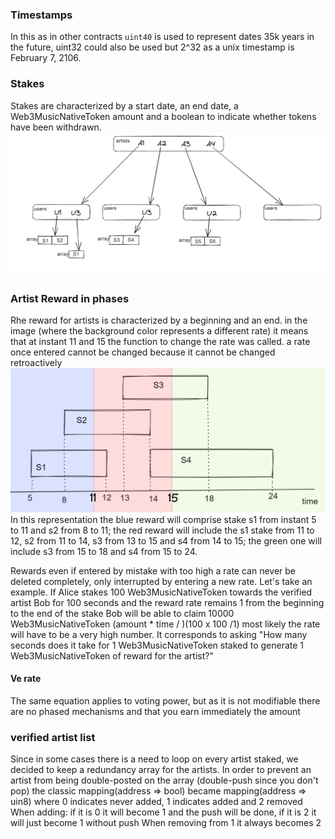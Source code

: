 ### Timestamps
In this as in other contracts `uint40` is used to represent dates 35k years in the future, uint32 could also be used but 2^32 as a unix timestamp is February 7, 2106.
### Stakes
Stakes are characterized by a start date, an end date, a Web3MusicNativeToken amount and a boolean to indicate whether tokens have been withdrawn.
![image](./../data/_stake%20mapping.png)

### Artist Reward in phases
Rhe reward for artists is characterized by a beginning and an end. in the image (where the background color represents a different rate) it means that at instant 11 and 15 the function to change the rate was called. a rate once entered cannot be changed because it cannot be changed retroactively
![image](./../data/reward%20phase.png)
In this representation the blue reward will comprise stake s1 from instant 5 to 11 and s2 from 8 to 11;
the red reward will include the s1 stake from 11 to 12, s2 from 11 to 14, s3 from 13 to 15 and s4 from 14 to 15;
the green one will include s3 from 15 to 18 and s4 from 15 to 24.

Rewards even if entered by mistake with too high a rate can never be deleted completely, only interrupted by entering a new rate.
Let's take an example. If Alice stakes 100 Web3MusicNativeToken towards the verified artist Bob for 100 seconds and the reward rate remains 1 from the beginning to the end of the stake Bob will be able to claim 10000 Web3MusicNativeToken (amount * time / )(100 x 100 /1) most likely the rate will have to be a very high number. It corresponds to asking "How many seconds does it take for 1 Web3MusicNativeToken staked to generate 1 Web3MusicNativeToken of reward for the artist?"
#### Ve rate
The same equation applies to voting power, but as it is not modifiable there are no phased mechanisms and that you earn immediately the amount

### verified artist list
Since in some cases there is a need to loop on every artist staked, we decided to keep a redundancy array for the artists. In order to prevent an artist from being double-posted on the array (double-push since you don't pop) the classic mapping(address => bool) became mapping(address => uin8)
where 0 indicates never added, 1 indicates added and 2 removed
When adding: if it is 0 it will become 1 and the push will be done, if it is 2 it will just become 1 without push
When removing from 1 it always becomes 2
